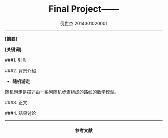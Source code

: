 <h1 align = "center">Final Project——</h1>

<div align=center>
倪世杰 2014301020001
</div>

---

**[摘要]**

**[关键词]**


###1. 引言



###2. 背景介绍

* **随机游走**

随机游走是描述由一系列随机步骤组成的路线的数学模型。




###3. 正文



###4. 结果讨论

---

<h4 align="center">参考文献</h4>
